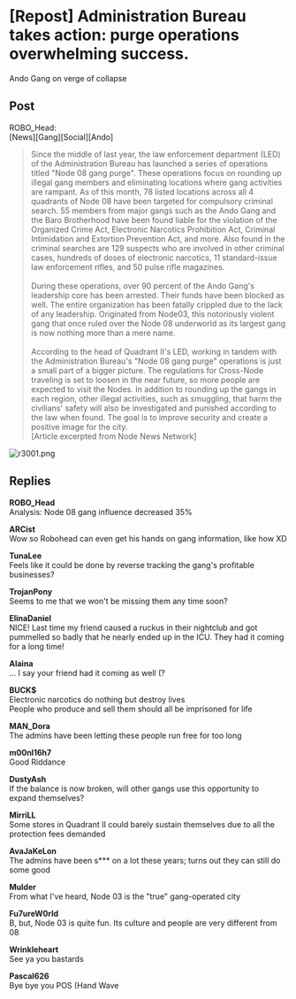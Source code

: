 # [Repost] Administration Bureau takes action: purge operations overwhelming success.
Ando Gang on verge of collapse
## Post
ROBO_Head:<br>
[News][Gang][Social][Ando]<br>
> Since the middle of last year, the law enforcement department (LED) of the Administration Bureau has launched a series of operations titled "Node 08 gang purge". These operations focus on rounding up illegal gang members and eliminating locations where gang activities are rampant. As of this month, 78 listed locations across all 4 quadrants of Node 08 have been targeted for compulsory criminal search. 55 members from major gangs such as the Ando Gang and the Baro Brotherhood have been found liable for the violation of the Organized Crime Act, Electronic Narcotics Prohibition Act, Criminal Intimidation and Extortion Prevention Act, and more. Also found in the criminal searches are 129 suspects who are involved in other criminal cases, hundreds of doses of electronic narcotics, 11 standard-issue law enforcement rifles, and 50 pulse rifle magazines. <br>
> <br>
> During these operations, over 90 percent of the Ando Gang's leadership core has been arrested. Their funds have been blocked as well. The entire organization has been fatally crippled due to the lack of any leadership. Originated from Node03, this notoriously violent gang that once ruled over the Node 08 underworld as its largest gang is now nothing more than a mere name. <br>
> <br>
> According to the head of Quadrant II's LED, working in tandem with the Administration Bureau's "Node 08 gang purge" operations is just a small part of a bigger picture. The regulations for Cross-Node traveling is set to loosen in the near future, so more people are expected to visit the Nodes. In addition to rounding up the gangs in each region, other illegal activities, such as smuggling, that harm the civilians' safety will also be investigated and punished according to the law when found. The goal is to improve security and create a positive image for the city. <br>
[Article excerpted from Node News Network]

![r3001.png](/attachments/r3001.png)
## Replies
**ROBO_Head**<br>
Analysis: Node 08 gang influence decreased 35%

**ARCist**<br>
Wow so Robohead can even get his hands on gang information, like how XD

**TunaLee**<br>
Feels like it could be done by reverse tracking the gang's profitable businesses?

**TrojanPony**<br>
Seems to me that we won't be missing them any time soon?

**ElinaDaniel**<br>
NICE! Last time my friend caused a ruckus in their nightclub and got pummelled so badly that he nearly ended up in the ICU. They had it coming for a long time!

**Alaina**<br>
... I say your friend had it coming as well (?

**BUCK$**<br>
Electronic narcotics do nothing but destroy lives<br>
People who produce and sell them should all be imprisoned for life

**MAN_Dora**<br>
The admins have been letting these people run free for too long

**m00nl16h7**<br>
Good Riddance

**DustyAsh**<br>
If the balance is now broken, will other gangs use this opportunity to expand themselves?

**MirriLL**<br>
Some stores in Quadrant II could barely sustain themselves due to all the protection fees demanded

**AvaJaKeLon**<br>
The admins have been s\*\*\* on a lot these years; turns out they can still do some good

**Mulder**<br>
From what I've heard, Node 03 is the "true" gang-operated city

**Fu7ureW0rld**<br>
B, but, Node 03 is quite fun. Its culture and people are very different from 08

**Wrinkleheart**<br>
See ya you bastards

**Pascal626**<br>
Bye bye you POS (Hand Wave

